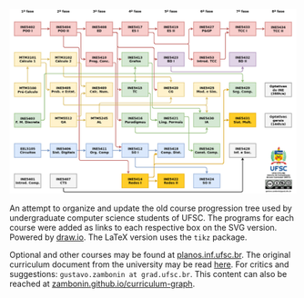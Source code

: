 ![PNG preview](docs/tree.png)

An attempt to organize and update the old course progression tree used by
undergraduate computer science students of UFSC. The programs for each course
were added as links to each respective box on the SVG version. Powered by
[draw.io](https://draw.io/). The LaTeX version uses the `tikz` package.

Optional and other courses may be found at
[planos.inf.ufsc.br](https://planos.inf.ufsc.br/). The original curriculum
document from the university may be read
[here](https://cagr.sistemas.ufsc.br/relatorios/curriculoCurso?curso=208&curriculo=20071).
For critics and suggestions: `gustavo.zambonin at grad.ufsc.br`. This content
can also be reached at
[zambonin.github.io/curriculum-graph](https://zambonin.github.io/curriculum-graph/).
